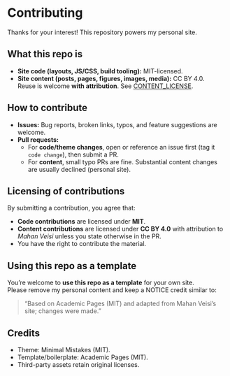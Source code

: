 # Contributing

Thanks for your interest! This repository powers my personal site.

## What this repo is
- **Site code (layouts, JS/CSS, build tooling):** MIT-licensed.
- **Site content (posts, pages, figures, images, media):** CC BY 4.0.  
  Reuse is welcome **with attribution**. See [CONTENT_LICENSE](/CONTENT_LICENSE).

## How to contribute
- **Issues:** Bug reports, broken links, typos, and feature suggestions are welcome.
- **Pull requests:**
  - For **code/theme changes**, open or reference an issue first (tag it `code change`), then submit a PR.
  - For **content**, small typo PRs are fine. Substantial content changes are usually declined (personal site).

## Licensing of contributions
By submitting a contribution, you agree that:
- **Code contributions** are licensed under **MIT**.
- **Content contributions** are licensed under **CC BY 4.0** with attribution to *Mahan Veisi* unless you state otherwise in the PR.
- You have the right to contribute the material.

## Using this repo as a template
You’re welcome to **use this repo as a template** for your own site.  
Please remove my personal content and keep a NOTICE credit similar to:

> “Based on Academic Pages (MIT) and adapted from Mahan Veisi’s site; changes were made.”

## Credits
- Theme: Minimal Mistakes (MIT).
- Template/boilerplate: Academic Pages (MIT).
- Third-party assets retain original licenses.
